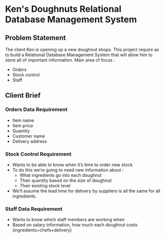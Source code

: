# Ken's Doughnuts Relational Database Management System

## Problem Statement
The client Ken is opening up a new doughnut shops. This project require as to build a Relational Database Management System that will allow him to store all of important information.
Main area of focus :
- Orders
- Stock control
- Staff

## Client Brief
### Orders Data Requirement
- Item name
- Item price
- Quantity
- Customer name
- Delivery address

### Stock Control Requirement
- Wants to be able to know when it’s time to order new stock
- To do this we’re going to need new information about :
  * What ingredients go into each doughnut
  * Their quantity based on the size of doughnut
  * Their existing stock level
- We’ll assume the lead time for delivery by suppliers is all the same for all ingredients.

### Staff Data Requirement
- Wants to know which staff members are working when
- Based on salary information, how much each doughnut costs (ingredients+chefs+delivery)




